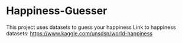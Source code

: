# Happiness-Guesser
This project uses datasets to guess your happiness 
Link to happiness datasets: https://www.kaggle.com/unsdsn/world-happiness
